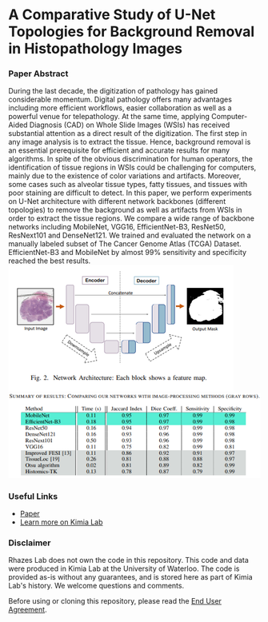 # A Comparative Study of U-Net Topologies for Background Removal in Histopathology Images
### Paper Abstract
During the last decade, the digitization of pathology has gained considerable momentum. Digital pathology offers many advantages including more efficient workflows, easier collaboration as well as a powerful venue for telepathology. At the same time, applying Computer-Aided Diagnosis (CAD) on Whole Slide Images (WSIs) has received substantial attention as a direct result of the digitization. The first step in any image analysis is to extract the tissue. Hence, background removal is an essential prerequisite for efficient and accurate results for many algorithms. In spite of the obvious discrimination for human operators, the identification of tissue regions in WSIs could be challenging for computers, mainly due to the existence of color variations and artifacts. Moreover, some cases such as alveolar tissue types, fatty tissues, and tissues with poor staining are difficult to detect. In this paper, we perform experiments on U-Net architecture with different network backbones (different topologies) to remove the background as well as artifacts from WSIs in order to extract the tissue regions. We compare a wide range of backbone networks including MobileNet, VGG16, EfficientNet-B3, ResNet50, ResNext101 and DenseNet121. We trained and evaluated the network on a manually labeled subset of The Cancer Genome Atlas (TCGA) Dataset. EfficientNet-B3 and MobileNet by almost 99% sensitivity and specificity reached the best results.
![Alt text](image.png)
![Alt text](image-1.png)
### Useful Links
- [Paper](https://arxiv.org/abs/2006.06531)
- [Learn more on Kimia Lab](https://kimialab.uwaterloo.ca/kimia/index.php/data-and-code-2/kimia-net/)
### Disclaimer
Rhazes Lab does not own the code in this repository. This code and data were produced in Kimia Lab at the University of Waterloo. The code is provided as-is without any guarantees, and is stored here as part of Kimia Lab's history. We welcome questions and comments.

Before using or cloning this repository, please read the [End User Agreement](agreement.pdf).
